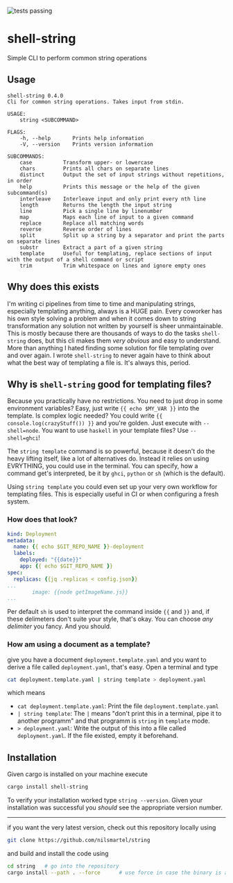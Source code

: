 ![tests passing](https://github.com/nilsmartel/string/actions/workflows/rust.yml/badge.svg?branch=main)


# shell-string

Simple CLI to perform common string operations

## Usage

```
shell-string 0.4.0
Cli for common string operations. Takes input from stdin.

USAGE:
    string <SUBCOMMAND>

FLAGS:
    -h, --help       Prints help information
    -V, --version    Prints version information

SUBCOMMANDS:
    case          Transform upper- or lowercase
    chars         Prints all chars on separate lines
    distinct      Output the set of input strings without repetitions, in order
    help          Prints this message or the help of the given subcommand(s)
    interleave    Interleave input and only print every nth line
    length        Returns the length the input string
    line          Pick a single line by linenumber
    map           Maps each line of input to a given command
    replace       Replace all matching words
    reverse       Reverse order of lines
    split         Split up a string by a separator and print the parts on separate lines
    substr        Extract a part of a given string
    template      Useful for templating, replace sections of input with the output of a shell command or script
    trim          Trim whitespace on lines and ignore empty ones

```

## Why does this exists

I'm writing ci pipelines from time to time and manipulating strings, especially templating anything, always is a HUGE pain.
Every coworker has his own style solving a problem and when it comes down to string transformation any solution not written by yourself is sheer unmaintainable.
This is mostly because there are thousands of ways to do the tasks `shell-string` does, but this cli makes them _very obvious_ and easy to understand.
More than anything I hated finding some solution for file templating over and over again. I wrote `shell-string` to never again have to think about what the best way of templating a file is.
It's always this, period.

## Why is `shell-string` good for templating files?

Because you practically have no restrictions.
You need to just drop in some environment variables? Easy, just write `{{ echo $MY_VAR }}` into the template.
Is complex logic needed? You could write `{{ console.log(crazyStuff()) }}` and you're golden. Just execute with `--shell=node`.
You want to use `haskell` in your template files? Use `--shell=ghci`!

The `string template` command is so powerful, because it doesn't do the heavy lifting itself, like a lot of alternatives do.
Instead it relies on using EVRYTHING, you could use in the terminal. You can specify, how a command get's interpreted, be it by `ghci`, `python` or `sh` (which is the default).

Using `string template` you could even set up your very own workflow for templating files. This is especially useful in CI or when configuring a fresh system.

### How does that look?
```yaml
kind: Deployment
metadata:
  name: {{ echo $GIT_REPO_NAME }}-deployment
  labels:
    deployed: "{{date}}"
    app: {{ echo $GIT_REPO_NAME }}
spec:
  replicas: {{jq .replicas < config.json}}
...
        image: {{node getImageName.js}}
...
```

Per default `sh` is used to interpret the command inside `{{`  and `}}` and, if these delimeters don't suite your style, that's okay. You can choose _any delimiter_ you fancy. And you should.

### How am using a document as a template?

give you have a document `deployment.template.yaml` and you want to derive a file called `deployment.yaml`, that's easy. Open a terminal and type
```sh
cat deployment.template.yaml | string template > deployment.yaml
```

which means
- `cat deployment.template.yaml`:   Print the file `deployment.template.yaml`
- `| string template`:              The `|` means "don't print this in a terminal, pipe it to another programm" and that programm is `string` in `template` mode.
- `> deployment.yaml`:              Write the output of this into a file called `deployment.yaml`. If the file existed, empty it beforehand.

## Installation

Given cargo is installed on your machine execute

```sh
cargo install shell-string
```

To verify your installation worked type `string --version`. Given your installation was successful you _should_ see the appropriate version number.

---

if you want the very latest version, check out this repository locally using

```sh
git clone https://github.com/nilsmartel/string
```
and build and install the code using

```sh
cd string   # go into the repository
cargo install --path . --force      # use force in case the binary is alread installed
```
